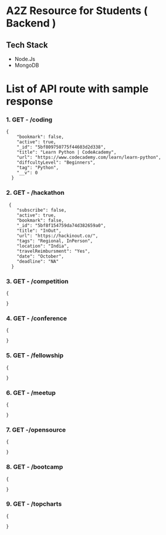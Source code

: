 # A2Z Resource for Students ( Backend )

## Tech Stack 
- Node.Js
- MongoDB

# List of API route with sample response 

### 1. GET - /coding
```
{
    "bookmark": false,
    "active": true,
    "_id": "5bf809750775f44603d2d338",
    "title": "Learn Python | CodeAcademy",
    "url": "https://www.codecademy.com/learn/learn-python",
    "diffcultyLevel": "Beginners",
    "tag": "Python",
    "__v": 0
  }

```

### 2. GET - /hackathon

```
 {
    "subscribe": false,
    "active": true,
    "bookmark": false,
    "_id": "5bf8f154759da74d382659a0",
    "title": "InOut",
    "url": "https://hackinout.co/",
    "tags": "Regional, InPerson",
    "location": "India",
    "travelReimbursment": "Yes",
    "date": "October",
    "deadline": "NA"
  }

```

### 3. GET - /competition

```
{

}
```

### 4. GET - /conference

```
{

}

```

### 5. GET - /fellowship

```
{

}
```

### 6. GET - /meetup

```
{

}
```

### 7. GET -/opensource

```
{

}
```

### 8. GET - /bootcamp

```
{

}
```

### 9. GET - /topcharts

```
{
    
}
```
